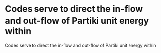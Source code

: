 # Codes serve to direct the in-ﬂow and out-ﬂow of Partiki unit energy within

Codes serve to direct the in-ﬂow and out-ﬂow of Partiki unit energy within